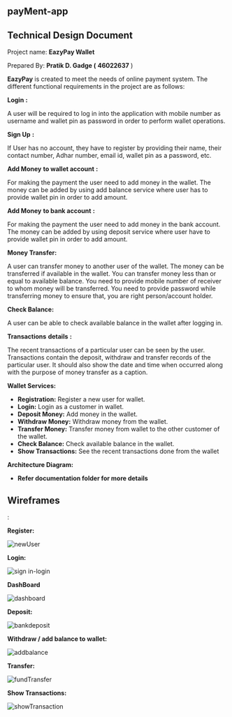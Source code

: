## payMent-app


## Technical Design Document

Project name: **EazyPay Wallet**

Prepared By: **Pratik D. Gadge (**  **46022637** )

**EazyPay** is created to meet the needs of online payment system. The different functional requirements in the project are as follows:

**Login** **:**

A user will be required to log in into the application with mobile number as username and wallet pin as password in order to perform wallet operations.

**Sign Up** **:**

If User has no account, they have to register by providing their name, their contact number, Adhar number, email id, wallet pin as a password, etc.

**Add Money**  **to wallet account** **:**

For making the payment the user need to add money in the wallet. The money can be added by using add balance service where user has to provide wallet pin in order to add amount.

**Add Money**  **to bank account** **:**

For making the payment the user need to add money in the bank account. The money can be added by using deposit service where user have to provide wallet pin in order to add amount.

**Money Transfer:**

A user can transfer money to another user of the wallet. The money can be transferred if available in the wallet. You can transfer money less than or equal to available balance. You need to provide mobile number of receiver to whom money will be transferred. You need to provide password while transferring money to ensure that, you are right person/account holder.

**Check Balance:**

A user can be able to check available balance in the wallet after logging in.

**Transactions**  **details** **:**

The recent transactions of a particular user can be seen by the user. Transactions contain the deposit, withdraw and transfer records of the particular user. It should also show the date and time when occurred along with the purpose of money transfer as a caption.

**Wallet Services:**

- **Registration:** Register a new user for wallet.
- **Login:** Login as a customer in wallet.
- **Deposit Money:** Add money in the wallet.
- **Withdraw Money:** Withdraw money from the wallet.
- **Transfer Money:** Transfer money from wallet to the other customer of the wallet.
- **Check Balance:** Check available balance in the wallet.
- **Show Transactions:** See the recent transactions done from the wallet

**Architecture Diagram:**

- **Refer documentation folder for more details**

## **Wireframes**
:

**Register:**

![newUser](https://user-images.githubusercontent.com/59358401/81468250-ffa45500-91fb-11ea-83ab-572dfdbb398b.jpg)

**Login:**

![sign in-login](https://user-images.githubusercontent.com/59358401/81468261-0a5eea00-91fc-11ea-986a-be5db48ea567.jpg)

**DashBoard**

![dashboard](https://user-images.githubusercontent.com/59358401/81468246-f87d4700-91fb-11ea-90b0-dfd8c9cea2f2.jpg)

**Deposit:**

![bankdeposit](https://user-images.githubusercontent.com/59358401/81468240-f1563900-91fb-11ea-9733-30d73bb960f6.jpg)

**Withdraw / add balance to wallet:**

![addbalance](https://user-images.githubusercontent.com/59358401/81468214-cff54d00-91fb-11ea-929b-2374dd10e84d.jpg)

**Transfer:**

![fundTransfer](https://user-images.githubusercontent.com/59358401/81468206-c835a880-91fb-11ea-9aa7-977db70166d0.png)

**Show Transactions:**

![showTransaction](https://user-images.githubusercontent.com/59358401/81468172-8c9ade80-91fb-11ea-8151-5de408e530fe.jpg)

